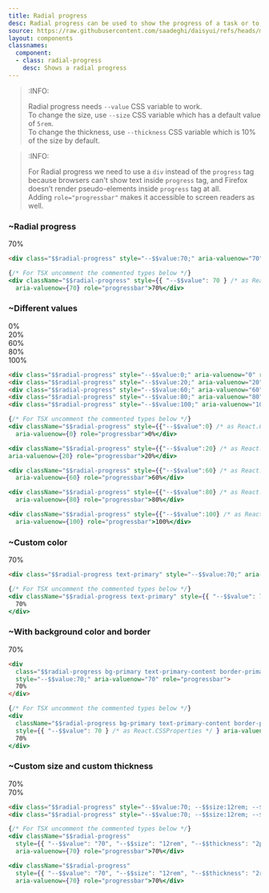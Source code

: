 ```yaml
---
title: Radial progress
desc: Radial progress can be used to show the progress of a task or to show the passing of time.
source: https://raw.githubusercontent.com/saadeghi/daisyui/refs/heads/master/packages/daisyui/src/components/radialprogress.css
layout: components
classnames:
  component:
  - class: radial-progress
    desc: Shows a radial progress
---
```


<script>
  import Component from "$components/Component.svelte"
  import Translate from "$components/Translate.svelte"
</script>

> :INFO:
>
> Radial progress needs `--value` CSS variable to work.  
> To change the size, use `--size` CSS variable which has a default value of `5rem`.  
> To change the thickness, use `--thickness` CSS variable which is 10% of the size by default.  

> :INFO:
>
> For Radial progress we need to use a `div` instead of the `progress` tag because browsers can't show text inside `progress` tag, and Firefox doesn’t render pseudo-elements inside `progress` tag at all.  
> Adding `role="progressbar"` makes it accessible to screen readers as well.


### ~Radial progress
<div class="radial-progress" style="--value:70;" aria-valuenow="70" role="progressbar">70%</div>

```html
<div class="$$radial-progress" style="--$$value:70;" aria-valuenow="70" role="progressbar">70%</div>
```
```jsx
{/* For TSX uncomment the commented types below */}
<div className="$$radial-progress" style={{ "--$$value": 70 } /* as React.CSSProperties */ } 
  aria-valuenow={70} role="progressbar">70%</div>
```


### ~Different values
<div class="radial-progress" style="--value:0;" aria-valuenow="0" role="progressbar">0%</div>
<div class="radial-progress" style="--value:20;" aria-valuenow="20" role="progressbar">20%</div>
<div class="radial-progress" style="--value:60;" aria-valuenow="60" role="progressbar">60%</div>
<div class="radial-progress" style="--value:80;" aria-valuenow="80" role="progressbar">80%</div>
<div class="radial-progress" style="--value:100;" aria-valuenow="100" role="progressbar">100%</div>

```html
<div class="$$radial-progress" style="--$$value:0;" aria-valuenow="0" role="progressbar">0%</div>
<div class="$$radial-progress" style="--$$value:20;" aria-valuenow="20" role="progressbar">20%</div>
<div class="$$radial-progress" style="--$$value:60;" aria-valuenow="60" role="progressbar">60%</div>
<div class="$$radial-progress" style="--$$value:80;" aria-valuenow="80" role="progressbar">80%</div>
<div class="$$radial-progress" style="--$$value:100;" aria-valuenow="100" role="progressbar">100%</div>
```
```jsx
{/* For TSX uncomment the commented types below */}
<div className="$$radial-progress" style={{"--$$value":0} /* as React.CSSProperties */ } 
  aria-valuenow={0} role="progressbar">0%</div>

<div className="$$radial-progress" style={{"--$$value":20} /* as React.CSSProperties */ } 
aria-valuenow={20} role="progressbar">20%</div>

<div className="$$radial-progress" style={{"--$$value":60} /* as React.CSSProperties */ } 
  aria-valuenow={60} role="progressbar">60%</div>

<div className="$$radial-progress" style={{"--$$value":80} /* as React.CSSProperties */ } 
  aria-valuenow={80} role="progressbar">80%</div>

<div className="$$radial-progress" style={{"--$$value":100} /* as React.CSSProperties */ } 
  aria-valuenow={100} role="progressbar">100%</div>
```


### ~Custom color
<div class="radial-progress text-primary" style="--value:70;" aria-valuenow="70" role="progressbar">70%</div>

```html
<div class="$$radial-progress text-primary" style="--$$value:70;" aria-valuenow="70" role="progressbar">70%</div>
```
```jsx
{/* For TSX uncomment the commented types below */}
<div className="$$radial-progress text-primary" style={{ "--$$value": 70 } /* as React.CSSProperties */ } aria-valuenow={70} role="progressbar">
  70%
</div>
```


### ~With background color and border
<div class="radial-progress bg-primary text-primary-content border-4 border-primary" style="--value:70;" aria-valuenow="70" role="progressbar">70%</div>

```html
<div
  class="$$radial-progress bg-primary text-primary-content border-primary border-4"
  style="--$$value:70;" aria-valuenow="70" role="progressbar">
  70%
</div>
```
```jsx
{/* For TSX uncomment the commented types below */}
<div
  className="$$radial-progress bg-primary text-primary-content border-primary border-4"
  style={{ "--$$value": 70 } /* as React.CSSProperties */ } aria-valuenow={70} role="progressbar">
  70%
</div>
```


### ~Custom size and custom thickness
<div class="radial-progress" style="--value:70; --size:12rem; --thickness: 2px;" aria-valuenow="70" role="progressbar">70%</div>
<div class="radial-progress" style="--value:70; --size:12rem; --thickness: 2rem;" aria-valuenow="70" role="progressbar">70%</div>

```html
<div class="$$radial-progress" style="--$$value:70; --$$size:12rem; --$$thickness: 2px;" aria-valuenow="70" role="progressbar">70%</div>
<div class="$$radial-progress" style="--$$value:70; --$$size:12rem; --$$thickness: 2rem;" aria-valuenow="70" role="progressbar">70%</div>
```
```jsx
{/* For TSX uncomment the commented types below */}
<div className="$$radial-progress"
  style={{ "--$$value": "70", "--$$size": "12rem", "--$$thickness": "2px" } /* as React.CSSProperties */ } 
  aria-valuenow={70} role="progressbar">70%</div>

<div className="$$radial-progress"
  style={{ "--$$value": "70", "--$$size": "12rem", "--$$thickness": "2rem" } /* as React.CSSProperties */ } 
  aria-valuenow={70} role="progressbar">70%</div>
```
